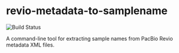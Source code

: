 # revio-metadata-to-samplename

![Build Status](https://github.com/MHH-Humangenetik/revio-metadata-to-samplename/workflows/build/badge.svg)

A command-line tool for extracting sample names from PacBio Revio metadata XML files.